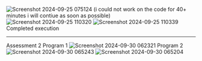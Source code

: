 ![Screenshot 2024-09-25 075124](https://github.com/user-attachments/assets/20334eba-b71e-4b7f-abdc-8e1275ce8a55)
(i could not work on the code for 40+ minutes i will contiue as soon as possible)
![Screenshot 2024-09-25 110320](https://github.com/user-attachments/assets/ce3f7d44-02a5-47a8-8b07-de2f445f8b3f)
![Screenshot 2024-09-25 110339](https://github.com/user-attachments/assets/ceababbe-dd61-4293-b459-92842bad0c07)
Completed execution
_________________________________________________________________________________________________________________________________________________________
Assessment 2
Program 1
![Screenshot 2024-09-30 062321](https://github.com/user-attachments/assets/eab21917-21ff-478d-8298-fbb3a93c57d4)
Program 2
![Screenshot 2024-09-30 065243](https://github.com/user-attachments/assets/08d503ed-9f2f-416b-bb3d-d6254fa5e383)
![Screenshot 2024-09-30 065204](https://github.com/user-attachments/assets/a0c90606-fce2-42e5-9344-3459318520ce)

